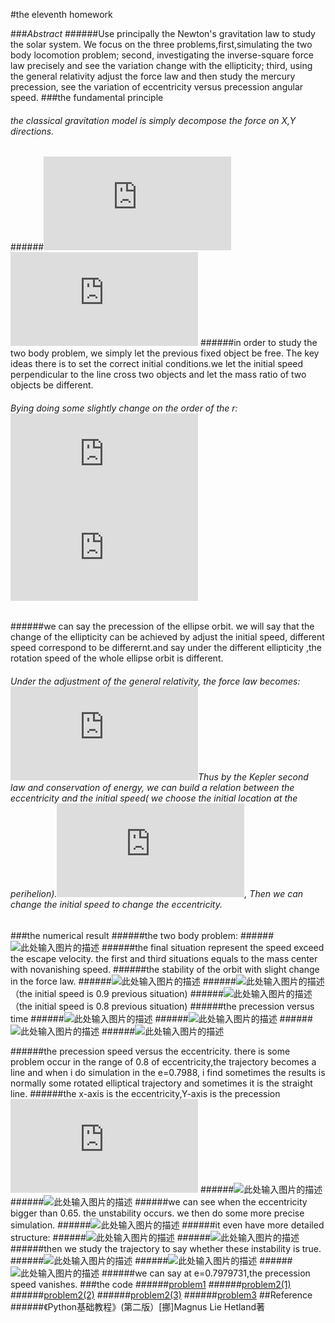 ﻿#the eleventh homework


###_Abstract_
######Use principally the Newton's gravitation law to study the solar system. We focus on the three problems,first,simulating the two body locomotion problem; second, investigating the inverse-square force law precisely and see the variation change with the ellipticity; third, using the general relativity adjust the force law and then study the mercury precession, see the variation of eccentricity versus precession angular speed.
###the fundamental principle
###### the classical gravitation model is simply decompose the force on X,Y directions. 
######![此处输入图片的描述][1]![此处输入图片的描述][2]
######in order to study the two body problem, we simply let the previous fixed object be free. The key ideas there is to set the correct initial conditions.we let the initial speed perpendicular to the line cross two objects and let the mass ratio of two objects be different.
###### Bying doing some slightly change on the order of the r:![此处输入图片的描述][3]![此处输入图片的描述][4] 
######we can say the precession of the ellipse orbit. we will say that the change of the ellipticity can be achieved by adjust the initial speed, different speed correspond to be differernt.and say under the different ellipticity ,the rotation speed of the whole ellipse orbit is different.
###### Under the adjustment of the general relativity, the force law becomes:  ![此处输入图片的描述][5]Thus by the Kepler second law and conservation of energy, we can build a relation between the eccentricity and the initial speed( we choose the initial location at the perihelion).![此处输入图片的描述][6], Then we can change the initial speed to change the eccentricity.
###the numerical result
######the two body problem:
######![此处输入图片的描述][7]
######the final situation represent the speed exceed the escape velocity. the first and third situations equals to the mass center with novanishing speed.
######the stability of the orbit with slight change in the force law.
######![此处输入图片的描述][8]
######![此处输入图片的描述][9]（the initial speed is 0.9 previous situation) 
######![此处输入图片的描述][10]（the initial speed is 0.8 previous situation) 
######the precession versus time
######![此处输入图片的描述][11]
######![此处输入图片的描述][12]
######![此处输入图片的描述][13]
######![此处输入图片的描述][14]


######the precession speed versus the eccentricity. there is some problem occur in the range of 0.8 of eccentricity,the trajectory becomes a line and when i do simulation in the e=0.7988, i find sometimes the results is normally some rotated elliptical trajectory and sometimes it is the straight line. 
######the x-axis is the eccentricity,Y-axis is the precession![此处输入图片的描述][15]
######![此处输入图片的描述][16]
######![此处输入图片的描述][17]
######we can see when the eccentricity bigger than 0.65. the unstability occurs. we then do some more precise simulation.
######![此处输入图片的描述][18]
######it even have more detailed structure:
######![此处输入图片的描述][19]
######![此处输入图片的描述][20]
######then we study the trajectory to say whether these instability is true.
######![此处输入图片的描述][21]
######![此处输入图片的描述][22]
######![此处输入图片的描述][23]
######we can say at e=0.7979731,the precession speed vanishes.
###the code
######[problem1](https://github.com/qqyyff/computationalphysics_N2013301020031/blob/master/cp29.py)
######[problem2(1)](https://github.com/qqyyff/computationalphysics_N2013301020031/blob/master/cp31.py)
######[problem2(2)](https://github.com/qqyyff/computationalphysics_N2013301020031/blob/master/cp32.py)
######[problem2(3)](https://github.com/qqyyff/computationalphysics_N2013301020031/blob/master/cp33.py)
######[problem3](https://github.com/qqyyff/computationalphysics_N2013301020031/blob/master/cp34.py)
##Reference
######《Python基础教程》(第二版）[挪]Magnus Lie Hetland著



  


  [1]: http://latex.codecogs.com/gif.latex?%5Cfrac%7Bdx%7D%7Bdt%7D=v_%7Bx%7D,%5Cfrac%7Bdv_%7Bx%7D%7D%7Bdt%7D=-%5Cfrac%7B4%7B%5Cpi%5E2%7Dx%7D%7Br%5E3%7D
  [2]: http://latex.codecogs.com/gif.latex?%5Cfrac%7Bdy%7D%7Bdt%7D=v_%7By%7D,%5Cfrac%7Bdv_%7By%7D%7D%7Bdt%7D=-%5Cfrac%7B4%7B%5Cpi%5E2%7Dy%7D%7Br%5E3%7D
  [3]: http://latex.codecogs.com/gif.latex?%5Cfrac%7Bdx%7D%7Bdt%7D=v_%7Bx%7D,%5Cfrac%7Bdv_%7Bx%7D%7D%7Bdt%7D=-%5Cfrac%7B4%7B%5Cpi%5E2%7Dx%7D%7Br%5E%7B2&plus;%5Cbeta%7D%7D
  [4]: http://latex.codecogs.com/gif.latex?%5Cfrac%7Bdy%7D%7Bdt%7D=v_%7By%7D,%5Cfrac%7Bdv_%7By%7D%7D%7Bdt%7D=-%5Cfrac%7B4%7B%5Cpi%5E2%7Dy%7D%7Br%5E%7B2&plus;%5Cbeta%7D%7D
  [5]: http://latex.codecogs.com/gif.latex?F_%7BG%7D=-%5Cfrac%7BGM_%7BS%7DM_%7BM%7D%7D%7Br%5E2%7D%281&plus;%5Cfrac%7B%5Calpha%7D%7Br%5E2%7D%29
  [6]: http://latex.codecogs.com/gif.latex?v_%7B1%7D=%5Csqrt%7B%5Cfrac%7BGM_%7BS%7D%281-e%29%7D%7Ba%281&plus;e%29%7D%7D
  [7]: https://raw.githubusercontent.com/qqyyff/computationalphysics_N2013301020031/master/two%20body%20gravitation.png
  [8]: https://raw.githubusercontent.com/qqyyff/computationalphysics_N2013301020031/master/precession%20mercury.png
  [9]: https://raw.githubusercontent.com/qqyyff/computationalphysics_N2013301020031/master/precession%20a%200.9.png
  [10]: https://raw.githubusercontent.com/qqyyff/computationalphysics_N2013301020031/master/precession%20a%200.8.png
  [11]: https://raw.githubusercontent.com/qqyyff/computationalphysics_N2013301020031/master/precession%20mercury2.png
  [12]: https://raw.githubusercontent.com/qqyyff/computationalphysics_N2013301020031/master/precession%20theta_time.png
  [13]: https://raw.githubusercontent.com/qqyyff/computationalphysics_N2013301020031/master/precession%20w_a.png
  [14]: https://raw.githubusercontent.com/qqyyff/computationalphysics_N2013301020031/master/precession%20mercury1.png
  [15]: http://latex.codecogs.com/gif.latex?%5Cfrac%7Bd%5Ctheta%7D%7Bdt%7D
  [16]: https://raw.githubusercontent.com/qqyyff/computationalphysics_N2013301020031/master/eccentricity%20speed.png
  [17]: https://raw.githubusercontent.com/qqyyff/computationalphysics_N2013301020031/master/eccentricity%20truth.png
  [18]: https://raw.githubusercontent.com/qqyyff/computationalphysics_N2013301020031/master/eccentricity%20truth2.png
  [19]: https://raw.githubusercontent.com/qqyyff/computationalphysics_N2013301020031/master/eccentricity%20truth3.png
  [20]: https://raw.githubusercontent.com/qqyyff/computationalphysics_N2013301020031/master/eccentricity%20truth4.png
  [21]: https://raw.githubusercontent.com/qqyyff/computationalphysics_N2013301020031/master/eccentricity.png
  [22]: https://raw.githubusercontent.com/qqyyff/computationalphysics_N2013301020031/master/eccentricity3.png
  [23]: https://raw.githubusercontent.com/qqyyff/computationalphysics_N2013301020031/master/eccentricity8.png